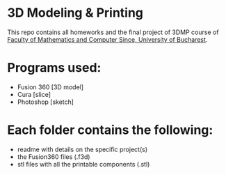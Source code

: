 # 3D Modeling & Printing

This repo contains all homeworks and the final project of 3DMP course of [Faculty of Mathematics and Computer Since, University of Bucharest](https://fmi.unibuc.ro/).

# Programs used:
* Fusion 360 [3D model]
* Cura [slice]
* Photoshop [sketch]

# Each folder contains the following:
* readme with details on the specific project(s)
* the Fusion360 files (.f3d)
* stl files with all the printable components (.stl)
